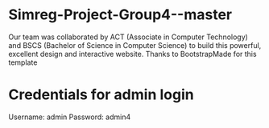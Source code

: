 # Simreg-Project-Group4--master
Our team was collaborated by ACT (Associate in Computer Technology) and BSCS (Bachelor of Science in Computer Science) to build this powerful, excellent design and interactive website. 
Thanks to BootstrapMade for this template

# Credentials for admin login
Username: admin
Password: admin4